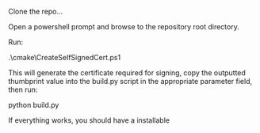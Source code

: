 Clone the repo...

Open a powershell prompt and browse to the repository root directory.

Run:

.\cmake\CreateSelfSignedCert.ps1

This will generate the certificate required for signing, copy the outputted thumbprint value into the build.py script in the appropriate parameter field, then run:

python build.py

If everything works, you should have a installable